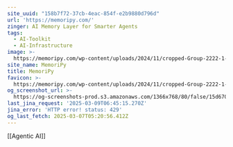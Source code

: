 ```yaml
---
site_uuid: "158b7f72-37cb-4eac-854f-e2b9880d796d"
url: 'https://memoripy.com/'
zinger: AI Memory Layer for Smarter Agents
tags:
  - AI-Toolkit
  - AI-Infrastructure
image: >-
  https://memoripy.com/wp-content/uploads/2024/11/cropped-Group-2222-1-2-180x180.png
site_name: MemoriPy
title: MemoriPy
favicon: >-
  https://memoripy.com/wp-content/uploads/2024/11/cropped-Group-2222-1-2-192x192.png
og_screenshot_url: >-
  https://og-screenshots-prod.s3.amazonaws.com/1366x768/80/false/15d67082028cb8ac2038d5f78908949272eb0588df1457afb291345f28d601fd.jpeg
last_jina_request: '2025-03-09T06:45:15.270Z'
jina_error: 'HTTP error! status: 429'
og_last_fetch: 2025-03-07T05:20:56.412Z
---
```

[[Agentic AI]]
